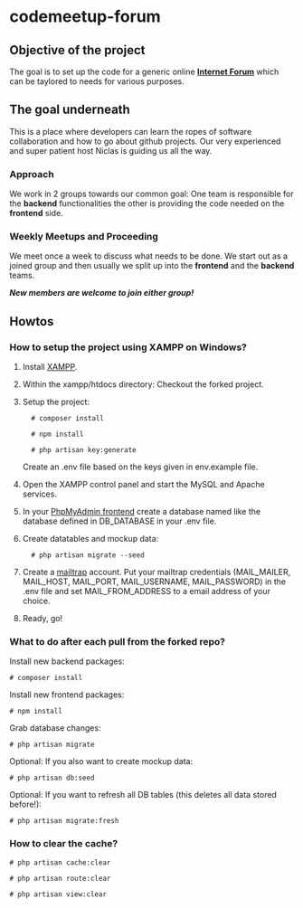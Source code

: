 # codemeetup-forum

## Objective of the project
The goal is to set up the code for a generic online **[Internet Forum](https://en.wikipedia.org/wiki/Internet_forum)** which can be taylored to needs for various purposes. 

## The goal underneath
This is a place where developers can learn the ropes of software collaboration and how to go about github projects. Our very experienced and super patient host Niclas is guiding us all the way.

### Approach
We work in 2 groups towards our common goal: One team is responsible for the **backend** functionalities the other is providing the code needed on the **frontend** side.  


### Weekly Meetups and Proceeding
We meet once a week to discuss what needs to be done. We start out as a joined group and then usually we split up into the **frontend** and the **backend** teams.   

***New members are welcome to join either group!***

## Howtos

### How to setup the project using XAMPP on Windows?

1. Install [XAMPP](https://www.apachefriends.org/de/download.html).
2. Within the xampp/htdocs directory: Checkout the forked project.
3. Setup the project:
    ```
      # composer install
    ```
    ```
      # npm install
    ```
    ```
      # php artisan key:generate
    ```
   Create an .env file based on the keys given in env.example file.


4. Open the XAMPP control panel and start the MySQL and Apache services.
5. In your [PhpMyAdmin frontend](http://localhost/phpmyadmin) create a database named like the database defined in DB_DATABASE in your .env file.
6. Create datatables and mockup data:
    ```
      # php artisan migrate --seed
    ```
7. Create a [mailtrap](https://mailtrap.io/) account.
   Put your mailtrap credentials (MAIL_MAILER, MAIL_HOST, MAIL_PORT, MAIL_USERNAME, MAIL_PASSWORD) in the .env file and set MAIL_FROM_ADDRESS to a email address of your choice.
8. Ready, go!

### What to do after each pull from the forked repo?

Install new backend packages:
```
# composer install
```

Install new frontend packages:
```
# npm install
```

Grab database changes:
```
# php artisan migrate
```

Optional: If you also want to create mockup data:
```
# php artisan db:seed
```

Optional: If you want to refresh all DB tables (this deletes all data stored before!):
```
# php artisan migrate:fresh
```

### How to clear the cache?

```
# php artisan cache:clear
```

```
# php artisan route:clear
```

```
# php artisan view:clear
```


